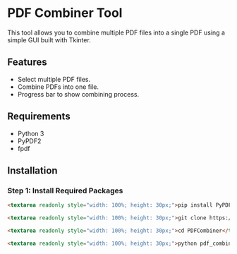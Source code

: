 # PDF Combiner Tool

This tool allows you to combine multiple PDF files into a single PDF using a simple GUI built with Tkinter.

## Features

- Select multiple PDF files.
- Combine PDFs into one file.
- Progress bar to show combining process.

## Requirements

- Python 3
- PyPDF2
- fpdf

## Installation

### Step 1: Install Required Packages
```html
<textarea readonly style="width: 100%; height: 30px;">pip install PyPDF2 fpdf</textarea>

<textarea readonly style="width: 100%; height: 30px;">git clone https://github.com/ADITYANAIR01/PDFCombiner.git</textarea>

<textarea readonly style="width: 100%; height: 30px;">cd PDFCombiner</textarea>

<textarea readonly style="width: 100%; height: 30px;">python pdf_combiner.py</textarea>

